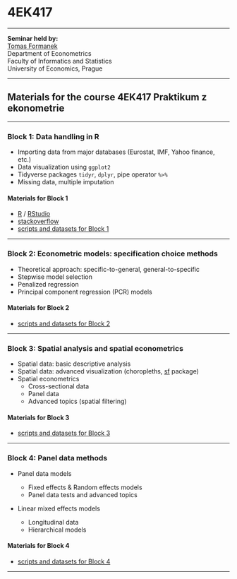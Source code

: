 # 4EK417

--- 

**Seminar held by:**  
[Tomas Formanek](https://formanektomas.github.io/)     
Department of Econometrics   
Faculty of Informatics and Statistics  
University of Economics, Prague  

--- 

## Materials for the course 4EK417 Praktikum z ekonometrie

---

### Block 1: Data handling in R

+ Importing data from major databases (Eurostat, IMF, Yahoo finance, etc.)
+ Data visualization using `ggplot2`
+ Tidyverse packages `tidyr`, `dplyr`, pipe operator `%>%`
+ Missing data, multiple imputation 

#### Materials for Block 1
- [R](https://www.r-project.org/) / [RStudio](https://www.rstudio.com/products/RStudio/)  
- [stackoverflow](https://stackoverflow.com/tags/r/info)  
- [scripts and datasets for Block 1](https://github.com/formanektomas/4EK417/tree/master/Block1)  

---

### Block 2: Econometric models: specification choice methods

+ Theoretical approach: specific-to-general, general-to-specific  
+ Stepwise model selection  
+ Penalized regression  
+ Principal component regression (PCR) models  

#### Materials for Block 2
- [scripts and datasets for Block 2](https://github.com/formanektomas/4EK417/tree/master/Block2)  

---

### Block 3: Spatial analysis and spatial econometrics

+ Spatial data: basic descriptive analysis  
+ Spatial data: advanced visualization (choropleths, [sf](https://r-spatial.github.io/sf/) package)  
+ Spatial econometrics  
    + Cross-sectional data  
    + Panel data  
    + Advanced topics (spatial filtering)  

#### Materials for Block 3
- [scripts and datasets for Block 3](https://github.com/formanektomas/4EK417/tree/master/Block3)  

---

### Block 4: Panel data methods

+ Panel data models  
    + Fixed effects & Random effects models  
    + Panel data tests and advanced topics  
    
+ Linear mixed effects models
    + Longitudinal data  
    + Hierarchical models  

#### Materials for Block 4
- [scripts and datasets for Block 4](https://github.com/formanektomas/4EK417/tree/master/Block4)  

---

